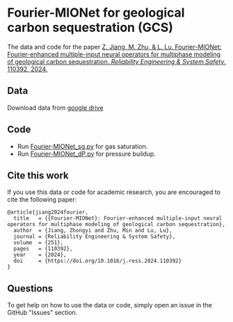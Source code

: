 # Fourier-MIONet for geological carbon sequestration (GCS)

The data and code for the paper [Z. Jiang, M. Zhu, & L. Lu. Fourier-MIONet: Fourier-enhanced multiple-input neural operators for multiphase modeling of geological carbon sequestration. *Reliability Engineering & System Safety*, 110392, 2024.](https://doi.org/10.1016/j.ress.2024.110392)

## Data
Download data from [google drive](https://drive.google.com/drive/folders/1OJruFzi2dO8Xwo7XrS_zAhmsGFJQ-imL?usp=sharing)

## Code
- Run [Fourier-MIONet_sg.py](Fourier-MIONet_sg.py) for gas saturation.
- Run [Fourier-MIONet_dP.py](Fourier-MIONet_dP.py) for pressure buildup.

## Cite this work

If you use this data or code for academic research, you are encouraged to cite the following paper:

```
@article{jiang2024fourier,
  title   = {{Fourier-MIONet}: Fourier-enhanced multiple-input neural operators for multiphase modeling of geological carbon sequestration},
  author  = {Jiang, Zhongyi and Zhu, Min and Lu, Lu},
  journal = {Reliability Engineering & System Safety},
  volume  = {251},
  pages   = {110392},
  year    = {2024},
  doi     = {https://doi.org/10.1016/j.ress.2024.110392}
}
```

## Questions

To get help on how to use the data or code, simply open an issue in the GitHub "Issues" section.
